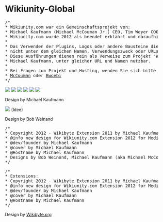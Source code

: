 Wikiunity-Global
================

<pre>
/*
* Wikiunity.com war ein Gemeinschaftsprojekt von:
* Michael Kaufmann (Michael McCouman Jr.) CEO, Tim Weyer COO und Bob Weinand CTO
* Wikiunity.com wurde 2012 als beendet erklährt und daraufhin geschlossen. 
* 
* Das Verwenden der Plugins, Logos oder andere Bausteine dienen rein zur Orientierung und sind 
* nicht unter dem gleichen Namen, Verwendungszweck oder URLs mit gleicher Bedeutung verwendbar oder erlaubt. 
* Diese Ausführungen dienen rein als Verweise zum Projekt "Wikiunity" und sind nur mit Einverstendnis des Urheber 
* Michael Kaufmann, unter gleicher URL und Namen nutzbar.
* 
* Bei Fragen zum Projekt und Hosting, wenden Sie sich bitte an:
* <a href="https://github.com/McCouman">McCouman</a> oder <a href="https://github.com/bwoebi">Bwoebi</a>
*/
</pre>

<img src="https://raw.github.com/McCouman/Wikiunity-Legend-Tag/master/Wikiunity.png">
<img src="https://raw.github.com/McCouman/Wikiunity-Global/master/GlobWU/HomePack/eng/images/Developer-wiki-logo.png">
<img src="https://raw.github.com/McCouman/Wikiunity-Global/master/GlobWU/HomePack/eng/images/Config-wiki-logo.png">
<img src="https://raw.github.com/McCouman/Wikiunity-Global/master/GlobWU/HomePack/de/images/Community-Wikiunity.png">
<img src="https://raw.github.com/McCouman/Wikiunity-Global/master/GlobWU/HomePack/de/images/Staff-wu-logo.png">
<img src="https://raw.github.com/McCouman/Wikiunity-Global/master/GlobWU/HomePack/de/images/WUDE-wiki-logo.png">

Design by Michael Kaufmann 

<img src="https://raw.github.com/McCouman/Wikiunity-Global/master/GlobWU/HomePack/de/images/WUDE-wiki-logo2.png"> (Idee)

Design by Bob Weinand

<pre>/*
* Copyright 2012 - Wikibyte Extension 2011 by Michael Kaufmann (Michael McCouman jr.)
* @info new design for Wikiunity.com Extension 2012 for MediaWiki
* @dev/founder by Michael Kaufmann
* @cover by Michael Kaufmann
* @Hostname by Michael Kaufmann
* Designs by Bob Weinand, Michael Kaufmann (aka Michael McCouman jr.)
*/
</pre>

<pre>/*
* Extensions: 
* Copyright 2012 - Wikibyte Extension 2011 by Michael Kaufmann (Michael McCouman jr.)
* @info new design for Wikiunity.com Extension 2012 for MediaWiki
* @dev/founder by Michael Kaufmann
* @cover by Michael Kaufmann
* @Hostname by Michael Kaufmann
*/
</pre>

Design by <a href="http://wikibyte.org">Wikibyte.org</a>
